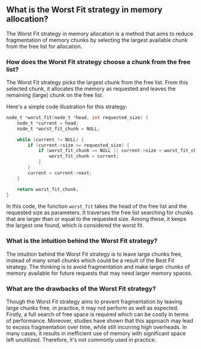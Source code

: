 ## What is the Worst Fit strategy in memory allocation?

The Worst Fit strategy in memory allocation is a method that aims to reduce fragmentation of memory chunks by selecting the largest available chunk from the free list for allocation.

### How does the Worst Fit strategy choose a chunk from the free list?

The Worst Fit strategy picks the largest chunk from the free list. From this selected chunk, it allocates the memory as requested and leaves the remaining (large) chunk on the free list. 

Here's a simple code illustration for this strategy:

```c
node_t *worst_fit(node_t *head, int requested_size) {
    node_t *current = head;
    node_t *worst_fit_chunk = NULL;

    while (current != NULL) {
        if (current->size >= requested_size) {
            if (worst_fit_chunk == NULL || current->size > worst_fit_chunk->size) {
                worst_fit_chunk = current;
            }
        }
        current = current->next;
    }

    return worst_fit_chunk;
}
```

In this code, the function `worst_fit` takes the head of the free list and the requested size as parameters. It traverses the free list searching for chunks that are larger than or equal to the requested size. Among these, it keeps the largest one found, which is considered the worst fit.

### What is the intuition behind the Worst Fit strategy?

The intuition behind the Worst Fit strategy is to leave large chunks free, instead of many small chunks which could be a result of the Best Fit strategy. The thinking is to avoid fragmentation and make larger chunks of memory available for future requests that may need larger memory spaces.

### What are the drawbacks of the Worst Fit strategy?

Though the Worst Fit strategy aims to prevent fragmentation by leaving large chunks free, in practice, it may not perform as well as expected. Firstly, a full search of free space is required which can be costly in terms of performance. Moreover, studies have shown that this approach may lead to excess fragmentation over time, while still incurring high overheads. In many cases, it results in inefficient use of memory with significant space left unutilized. Therefore, it's not commonly used in practice.